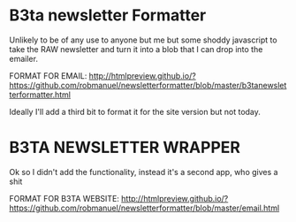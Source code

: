 # B3ta newsletter Formatter 

Unlikely to be of any use to anyone but me but some shoddy javascript to take the RAW newsletter and turn it into a blob that I can drop into the emailer.

FORMAT FOR EMAIL:
http://htmlpreview.github.io/?https://github.com/robmanuel/newsletterformatter/blob/master/b3tanewsletterformatter.html

Ideally I'll add a third bit to format it for the site version but not today.

# B3TA NEWSLETTER WRAPPER

Ok so I didn't add the functionality, instead it's a second app, who gives a shit

FORMAT FOR B3TA WEBSITE:
http://htmlpreview.github.io/?https://github.com/robmanuel/newsletterformatter/blob/master/email.html
